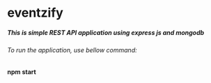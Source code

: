 # eventzify
##### This is simple REST API application using express js and mongodb
###### To run the application, use bellow command:
#### npm start
